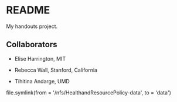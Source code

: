 # README

My handouts project.

## Collaborators 

- Elise Harrington, MIT

- Rebecca Wall, Stanford, California

- Tihitina Andarge, UMD


file.symlink(from = '/nfs/HealthandResourcePolicy-data', to = 'data')